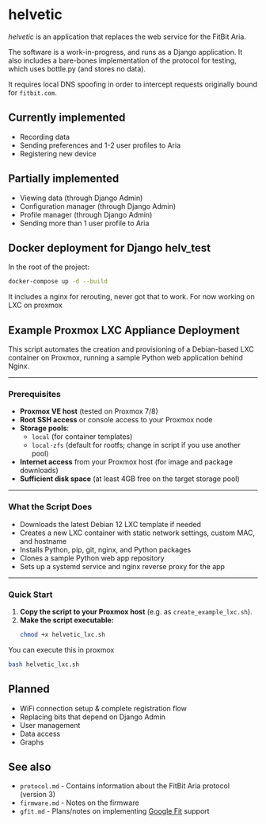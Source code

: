 # helvetic

*helvetic* is an application that replaces the web service for the FitBit Aria.

The software is a work-in-progress, and runs as a Django application.  It also includes a bare-bones implementation of the protocol for testing, which uses bottle.py (and stores no data).

It requires local DNS spoofing in order to intercept requests originally bound for `fitbit.com`.

## Currently implemented

* Recording data
* Sending preferences and 1-2 user profiles to Aria
* Registering new device

## Partially implemented

* Viewing data (through Django Admin)
* Configuration manager (through Django Admin)
* Profile manager (through Django Admin)
* Sending more than 1 user profile to Aria

## Docker deployment for Django helv_test

In the root of the project:
```sh
docker-compose up -d --build
```
It includes a nginx for rerouting, never got that to work. For now working on LXC on proxmox

## Example Proxmox LXC Appliance Deployment

This script automates the creation and provisioning of a Debian-based LXC container on Proxmox, running a sample Python web application behind Nginx.

---

### Prerequisites

- **Proxmox VE host** (tested on Proxmox 7/8)
- **Root SSH access** or console access to your Proxmox node
- **Storage pools**:
  - `local` (for container templates)
  - `local-zfs` (default for rootfs; change in script if you use another pool)
- **Internet access** from your Proxmox host (for image and package downloads)
- **Sufficient disk space** (at least 4GB free on the target storage pool)

---

### What the Script Does

- Downloads the latest Debian 12 LXC template if needed
- Creates a new LXC container with static network settings, custom MAC, and hostname
- Installs Python, pip, git, nginx, and Python packages
- Clones a sample Python web app repository
- Sets up a systemd service and nginx reverse proxy for the app

---

### Quick Start

1. **Copy the script to your Proxmox host** (e.g. as `create_example_lxc.sh`).
2. **Make the script executable:**
   ```bash
   chmod +x helvetic_lxc.sh

You can execute this in proxmox
```sh
bash helvetic_lxc.sh
```

## Planned

* WiFi connection setup & complete registration flow
* Replacing bits that depend on Django Admin
* User management
* Data access
* Graphs

## See also

* `protocol.md` - Contains information about the FitBit Aria protocol (version 3)
* `firmware.md` - Notes on the firmware
* `gfit.md` - Plans/notes on implementing [Google Fit](https://fit.google.com) support

